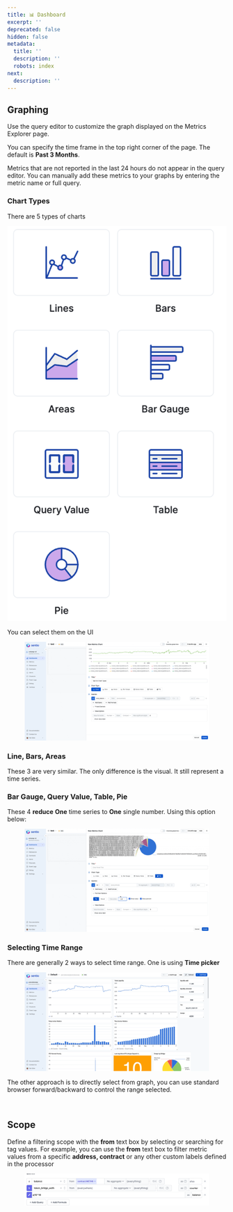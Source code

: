 ```yaml
---
title: 📊 Dashboard
excerpt: ''
deprecated: false
hidden: false
metadata:
  title: ''
  description: ''
  robots: index
next:
  description: ''
---
```

## Graphing <a href="#graphing" id="graphing"></a>

Use the query editor to customize the graph displayed on the Metrics Explorer page.

You can specify the time frame in the top right corner of the page. The default is **Past 3 Months**.

Metrics that are not reported in the last 24 hours do not appear in the query editor. You can manually add these metrics to your graphs by entering the metric name or full query.

### Chart Types

There are 5 types of charts

![](https://raw.githubusercontent.com/sentioxyz/docs/v1.0/assets/image%20(5)%20(4).png)

You can select them on the UI

<figure>
  <img src="https://raw.githubusercontent.com/sentioxyz/docs/v1.0/assets/charts.gif" alt="" />
  <figcaption></figcaption>
</figure>

### Line, Bars, Areas

These 3 are very similar. The only difference is the visual. It still represent a time series.

### Bar Gauge, Query Value, Table, Pie

These 4 **reduce** **One** time series to **One** single number. Using this option below:

<figure>
  <img src="https://raw.githubusercontent.com/sentioxyz/docs/v1.0/assets/reduce.gif" alt="" />
  <figcaption></figcaption>
</figure>

### Selecting Time Range

There are generally 2 ways to select time range. One is using **Time picker**

<figure>
  <img src="https://raw.githubusercontent.com/sentioxyz/docs/v1.0/assets/timepicker.gif" alt="" />
  <figcaption></figcaption>
</figure>

The other approach is to directly select from graph, you can use standard browser forward/backward to control the range selected.

<figure>
  <img src="https://raw.githubusercontent.com/sentioxyz/docs/v1.0/assets/selecrange.gif" alt="" />
  <figcaption></figcaption>
</figure>

## Scope <a href="#scope" id="scope"></a>

Define a filtering scope with the **from** text box by selecting or searching for tag values. For example, you can use the **from** text box to filter metric values from a specific **address, contract** or any other custom labels defined in the processor

<figure>
  <img src="https://raw.githubusercontent.com/sentioxyz/docs/v1.0/assets/image%20(26).png" alt="" />
  <figcaption></figcaption>
</figure>